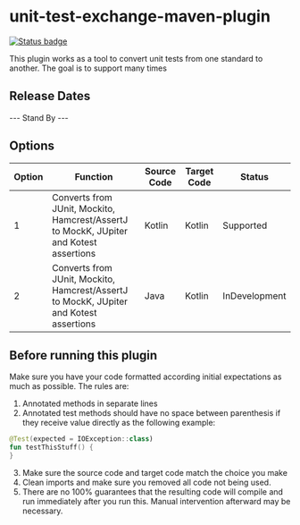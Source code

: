 # unit-test-exchange-maven-plugin

[![Status badge](https://img.shields.io/static/v1.svg?label=Status&message=Under%20Construction%20🚧&color=informational)](https://github.com/JEsperancinhaOrg/unit-test-exchange-maven-plugin)

This plugin works as a tool to convert unit tests from one standard to another. The goal is to support many times

## Release Dates

--- Stand By ---

## Options

| Option |Function| Source Code |Target Code| Status        |
|--------|---|-------------|---|---------------|
| 1      | Converts from JUnit, Mockito, Hamcrest/AssertJ to MockK, JUpiter and Kotest assertions| Kotlin      |Kotlin| Supported     |
| 2      | Converts from JUnit, Mockito, Hamcrest/AssertJ to MockK, JUpiter and Kotest assertions| Java        |Kotlin| InDevelopment |

## Before running this plugin

Make sure you have your code formatted according initial expectations as much as possible. The rules are:

1. Annotated methods in separate lines
2. Annotated test methods should have no space between parenthesis if they receive value directly as the following example:

```kotlin
@Test(expected = IOException::class)
fun testThisStuff() {
}
```

3. Make sure the source code and target code match the choice you make
4. Clean imports and make sure you removed all code not being used.
5. There are no 100% guarantees that the resulting code will compile and run immediately after you run this. Manual intervention afterward may be necessary.
